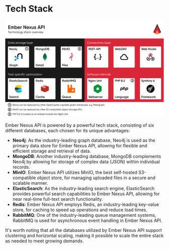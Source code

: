 # Tech Stack

![Illustration of the APIs tech stack](../assets/tech-stack.png)

Ember Nexus API is powered by a powerful tech stack, consisting of six different databases, each chosen for its unique
advantages:

- **Neo4j**: As the industry-leading graph database, Neo4j is used as the primary data store for Ember Nexus API,
  allowing for flexible and efficient storage and retrieval of data.
- **MongoDB**: Another industry-leading database, MongoDB complements Neo4j by allowing for storage of complex data
  (JSON) within individual records.
- **MinIO**: Ember Nexus API utilizes MinIO, the best self-hosted S3-compatible object store, for managing uploaded
  files in a secure and scalable manner.
- **ElasticSearch**: As the industry-leading search engine, ElasticSearch provides powerful search capabilities to
  Ember Nexus API, allowing for near real-time full-text search functionality.
- **Redis**: Ember Nexus API employs Redis, an industry-leading key-value store, for caching to speed up operations
  and reduce load times.
- **RabbitMQ**: One of the industry-leading queue management systems, RabbitMQ is used for asynchronous event handling
  in Ember Nexus API.

It's worth noting that all the databases utilized by Ember Nexus API support clustering and horizontal scaling, making
it possible to scale the entire stack as needed to meet growing demands.
